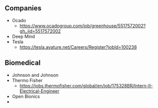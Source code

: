 ## Companies
- Ocado
  - https://www.ocadogroup.com/job/greenhouse/5517572002?gh_jid=5517572002
- Deep Mind
- Tesla
  - https://tesla.avature.net/Careers/Register?jobId=100238

## Biomedical

- Johnson and Johnson
- Thermo Fisher
  - https://jobs.thermofisher.com/global/en/job/175328BR/Intern-II-Electrical-Engineer
- Open Bionics
- 